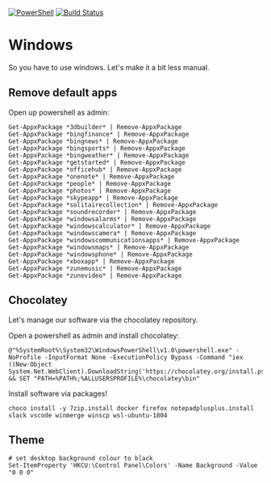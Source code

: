[![PowerShell](https://img.shields.io/badge/powershell--blue.svg?logo=powershell&longCache=true)](https://docs.microsoft.com/en-us/windows-server/administration/windows-commands/powershell)
[![Build Status](https://travis-ci.org/craigmayhew/windows.svg?branch=master)](https://travis-ci.org/craigmayhew/windows)

# Windows

So you have to use windows. Let's make it a bit less manual.

## Remove default apps

Open up powershell as admin:
```shell
Get-AppxPackage *3dbuilder* | Remove-AppxPackage
Get-AppxPackage *bingfinance* | Remove-AppxPackage
Get-AppxPackage *bingnews* | Remove-AppxPackage
Get-AppxPackage *bingsports* | Remove-AppxPackage
Get-AppxPackage *bingweather* | Remove-AppxPackage
Get-AppxPackage *getstarted* | Remove-AppxPackage
Get-AppxPackage *officehub* | Remove-AppxPackage
Get-AppxPackage *onenote* | Remove-AppxPackage
Get-AppxPackage *people* | Remove-AppxPackage
Get-AppxPackage *photos* | Remove-AppxPackage
Get-AppxPackage *skypeapp* | Remove-AppxPackage
Get-AppxPackage *solitairecollection* | Remove-AppxPackage
Get-AppxPackage *soundrecorder* | Remove-AppxPackage
Get-AppxPackage *windowsalarms* | Remove-AppxPackage
Get-AppxPackage *windowscalculator* | Remove-AppxPackage
Get-AppxPackage *windowscamera* | Remove-AppxPackage
Get-AppxPackage *windowscommunicationsapps* | Remove-AppxPackage
Get-AppxPackage *windowsmaps* | Remove-AppxPackage
Get-AppxPackage *windowsphone* | Remove-AppxPackage
Get-AppxPackage *xboxapp* | Remove-AppxPackage
Get-AppxPackage *zunemusic* | Remove-AppxPackage
Get-AppxPackage *zunevideo* | Remove-AppxPackage
```

## Chocolatey

Let's manage our software via the chocolatey repository.

Open a powershell as admin and install chocolatey:
```shell
@"%SystemRoot%\System32\WindowsPowerShell\v1.0\powershell.exe" -NoProfile -InputFormat None -ExecutionPolicy Bypass -Command "iex ((New-Object System.Net.WebClient).DownloadString('https://chocolatey.org/install.ps1'))" && SET "PATH=%PATH%;%ALLUSERSPROFILE%\chocolatey\bin"
```

Install software via packages!
```shell
choco install -y 7zip.install docker firefox notepadplusplus.install slack vscode winmerge winscp wsl-ubuntu-1804
```

## Theme
```shell
# set desktop background colour to black
Set-ItemProperty 'HKCU:\Control Panel\Colors' -Name Background -Value "0 0 0"
```
